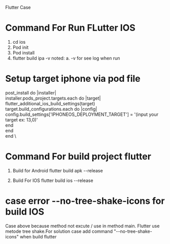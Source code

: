 Flutter Case 


# Command For Run FLutter IOS
1. cd ios
2. Pod init 
3. Pod install
4. flutter build ipa -v 
    noted:
        a. -v for see log when run

# Setup target iphone via pod file

post_install do |installer| \
  installer.pods_project.targets.each do |target| \
    flutter_additional_ios_build_settings(target) \
    target.build_configurations.each do |config| \
      config.build_settings['IPHONEOS_DEPLOYMENT_TARGET'] = '(input your target ex: 13,0)' \
     end \
  end \
end \

# Command For build project flutter 
1. Build for Android 
    flutter build apk --release

2. Build For IOS
    flutter build ios --release
    
# case error   --no-tree-shake-icons for build IOS
 Case above because method not excute / use in method main. Flutter use metode tree shake.For solution case  add command 
 "--no-tree-shake-icons" 
 when build flutter  


